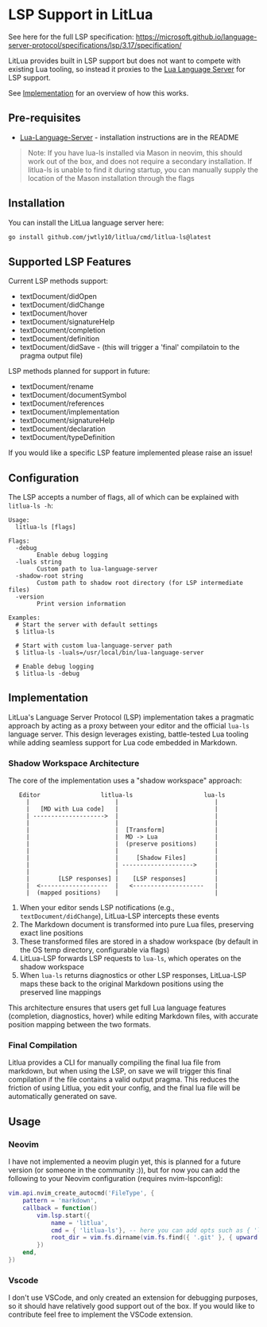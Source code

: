 # LSP Support in LitLua

See here for the full LSP specification: 
https://microsoft.github.io/language-server-protocol/specifications/lsp/3.17/specification/

LitLua provides built in LSP support but does not want to compete with existing Lua tooling, so instead it proxies to the 
[Lua Language Server](https://github.com/LuaLS/lua-language-server) for LSP support.

See [Implementation](#Implementation) for an overview of how this works.

## Pre-requisites
- [Lua-Language-Server](https://github.com/LuaLS/lua-language-server) - installation instructions are in the README
> Note: If you have lua-ls installed via Mason in neovim, this should work out of the box, and does not require a secondary installation. If litlua-ls is unable to find it during startup, you can manually supply the location of the Mason installation through the flags

## Installation
You can install the LitLua language server here:
```sh
go install github.com/jwtly10/litlua/cmd/litlua-ls@latest
```

## Supported LSP Features

Current LSP methods support:
- textDocument/didOpen
- textDocument/didChange
- textDocument/hover
- textDocument/signatureHelp
- textDocument/completion
- textDocument/definition
- textDocument/didSave - (this will trigger a 'final' compilatoin to the pragma output file)

LSP methods planned for support in future:
- textDocument/rename
- textDocument/documentSymbol
- textDocument/references
- textDocument/implementation
- textDocument/signatureHelp
- textDocument/declaration
- textDocument/typeDefinition

If you would like a specific LSP feature implemented please raise an issue!

## Configuration

The LSP accepts a number of flags, all of which can be explained with `litlua-ls -h`:
```
Usage:
  litlua-ls [flags]

Flags:
  -debug
        Enable debug logging
  -luals string
        Custom path to lua-language-server
  -shadow-root string
        Custom path to shadow root directory (for LSP intermediate files)
  -version
        Print version information

Examples:
  # Start the server with default settings
  $ litlua-ls

  # Start with custom lua-language-server path
  $ litlua-ls -luals=/usr/local/bin/lua-language-server

  # Enable debug logging
  $ litlua-ls -debug
```

## Implementation

LitLua's Language Server Protocol (LSP) implementation takes a pragmatic approach by acting as a proxy between your editor and the official `lua-ls` language server. This design leverages existing, battle-tested Lua tooling while adding seamless support for Lua code embedded in Markdown.

### Shadow Workspace Architecture

The core of the implementation uses a "shadow workspace" approach:

```
   Editor                 litlua-ls                    lua-ls
     |                        |                           |
     |   [MD with Lua code]   |                           |
     | -------------------->  |                           |
     |                        |                           |
     |                        |  [Transform]              |
     |                        |  MD -> Lua                |
     |                        |  (preserve positions)     |
     |                        |                           |
     |                        |     [Shadow Files]        |
     |                        | -------------------->     |
     |                        |                           |
     |        [LSP responses] |    [LSP responses]        |
     |  <-------------------  |   <--------------------   |
     |  (mapped positions)    |                           |
```

1. When your editor sends LSP notifications (e.g., `textDocument/didChange`), LitLua-LSP intercepts these events
2. The Markdown document is transformed into pure Lua files, preserving exact line positions
3. These transformed files are stored in a shadow workspace (by default in the OS temp directory, configurable via flags)
4. LitLua-LSP forwards LSP requests to `lua-ls`, which operates on the shadow workspace
5. When `lua-ls` returns diagnostics or other LSP responses, LitLua-LSP maps these back to the original Markdown positions using the preserved line mappings

This architecture ensures that users get full Lua language features (completion, diagnostics, hover) while editing Markdown files, with accurate position mapping between the two formats.

### Final Compilation

Litlua provides a CLI for manually compiling the final lua file from markdown, but when using the LSP, on save we will trigger this final compilation if the file contains a valid output pragma. This reduces the friction of using Litlua, you edit your config, and the final lua file will be automatically generated on save.

## Usage

### Neovim
I have not implemented a neovim plugin yet, this is planned for a future version (or someone in the community :)), but for now you can add the following to your Neovim configuration (requires nvim-lspconfig):
```lua
vim.api.nvim_create_autocmd('FileType', {
    pattern = 'markdown',
    callback = function()
        vim.lsp.start({
            name = 'litlua',
            cmd = { 'litlua-ls'}, -- here you can add opts such as { 'litlua-ls', '-debug', '-luals=/usr/local/bin/lua-language-server'}
            root_dir = vim.fs.dirname(vim.fs.find({ '.git' }, { upward = true })[1]),
        })
    end,
})
```

### Vscode
I don't use VSCode, and only created an extension for debugging purposes, so it should have relatively good support out of the box. If you would like to contribute feel free to implement the VSCode extension.
